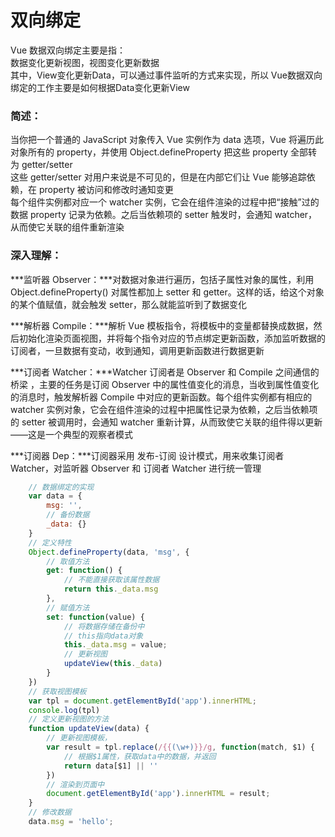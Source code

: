 # 双向绑定

Vue 数据双向绑定主要是指：<br>
数据变化更新视图，视图变化更新数据<br>
其中，View变化更新Data，可以通过事件监听的方式来实现，所以 Vue数据双向绑定的工作主要是如何根据Data变化更新View<br>

### 简述：

当你把一个普通的 JavaScript 对象传入 Vue 实例作为 data 选项，Vue 将遍历此对象所有的 property，并使用 Object.defineProperty 把这些 property 全部转为 getter/setter<br>
这些 getter/setter 对用户来说是不可见的，但是在内部它们让 Vue 能够追踪依赖，在 property 被访问和修改时通知变更<br>
每个组件实例都对应一个 watcher 实例，它会在组件渲染的过程中把“接触”过的数据 property 记录为依赖。之后当依赖项的 setter 触发时，会通知 watcher，从而使它关联的组件重新渲染<br>

### 深入理解：

***监听器 Observer：***对数据对象进行遍历，包括子属性对象的属性，利用 Object.defineProperty() 对属性都加上 setter 和 getter。这样的话，给这个对象的某个值赋值，就会触发 setter，那么就能监听到了数据变化<br>

***解析器 Compile：***解析 Vue 模板指令，将模板中的变量都替换成数据，然后初始化渲染页面视图，并将每个指令对应的节点绑定更新函数，添加监听数据的订阅者，一旦数据有变动，收到通知，调用更新函数进行数据更新<br>

***订阅者 Watcher：***Watcher 订阅者是 Observer 和 Compile 之间通信的桥梁 ，主要的任务是订阅 Observer 中的属性值变化的消息，当收到属性值变化的消息时，触发解析器 Compile 中对应的更新函数。每个组件实例都有相应的 watcher 实例对象，它会在组件渲染的过程中把属性记录为依赖，之后当依赖项的 setter 被调用时，会通知 watcher 重新计算，从而致使它关联的组件得以更新——这是一个典型的观察者模式<br>

***订阅器 Dep：***订阅器采用 发布-订阅 设计模式，用来收集订阅者 Watcher，对监听器 Observer 和 订阅者 Watcher 进行统一管理<br>

```javascript
	// 数据绑定的实现
	var data = {
		msg: '',
		// 备份数据
		_data: {}
	}
	// 定义特性
	Object.defineProperty(data, 'msg', {
		// 取值方法
		get: function() {
			// 不能直接获取该属性数据
			return this._data.msg
		},
		// 赋值方法
		set: function(value) {
			// 将数据存储在备份中
			// this指向data对象
			this._data.msg = value;
			// 更新视图
			updateView(this._data)
		}
	})
	// 获取视图模板
	var tpl = document.getElementById('app').innerHTML;
	console.log(tpl)
	// 定义更新视图的方法
	function updateView(data) {
		// 更新视图模板，
		var result = tpl.replace(/{{(\w+)}}/g, function(match, $1) {
			// 根据$1属性，获取data中的数据，并返回
			return data[$1] || ''
		})
		// 渲染到页面中
		document.getElementById('app').innerHTML = result;
	}
	// 修改数据
	data.msg = 'hello';
```
